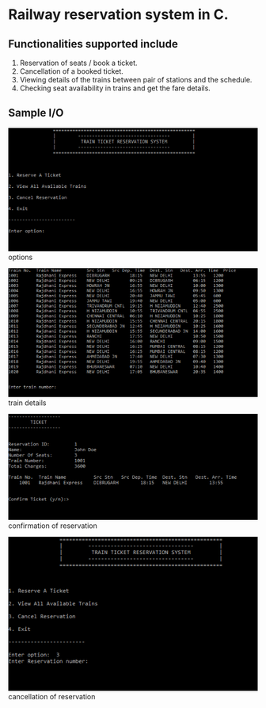 # Railway reservation system in C. 

## Functionalities supported include
1.	Reservation of seats / book a ticket.
2.	Cancellation of a booked ticket.
3.	Viewing details of the trains between pair of stations and the schedule.
4.	Checking seat availability in trains and get the fare details.


## Sample I/O

![options](/sample_screenshots/options.PNG)
<br/>options

![train_details](/sample_screenshots/train_details.PNG)
<br/>train details

![confirmation](/sample_screenshots/confirmation.PNG)
<br/>confirmation of reservation

![cancel](/sample_screenshots/cancel.png)
<br/>cancellation of reservation


